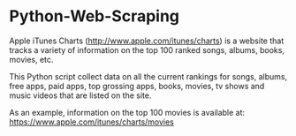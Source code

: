 # Python-Web-Scraping

Apple iTunes Charts (http://www.apple.com/itunes/charts) is a website that tracks a variety of information on the top 100 ranked songs, albums, books,
movies, etc.

This Python script collect data on all the current rankings for songs, albums, free apps, paid apps, top grossing apps, books, movies, tv shows and
music videos that are listed on the site.

As an example, information on the top 100 movies is available at:
https://www.apple.com/itunes/charts/movies

